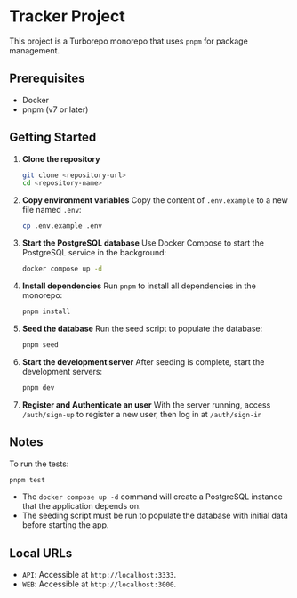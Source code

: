 # Tracker Project

This project is a Turborepo monorepo that uses `pnpm` for package management.

## Prerequisites
- Docker
- pnpm (v7 or later)

## Getting Started

1. **Clone the repository**
   ```sh
   git clone <repository-url>
   cd <repository-name>
   ```

2. **Copy environment variables**
   Copy the content of `.env.example` to a new file named `.env`:
   ```sh
   cp .env.example .env
   ```

3. **Start the PostgreSQL database**
   Use Docker Compose to start the PostgreSQL service in the background:
   ```sh
   docker compose up -d
   ```

4. **Install dependencies**
   Run `pnpm` to install all dependencies in the monorepo:
   ```sh
   pnpm install
   ```

5. **Seed the database**
   Run the seed script to populate the database:
   ```sh
   pnpm seed
   ```

6. **Start the development server**
   After seeding is complete, start the development servers:
   ```sh
   pnpm dev
   ```
7. **Register and Authenticate an user** 
   With the server running, access `/auth/sign-up` to register a new user, then log in at `/auth/sign-in`

## Notes

To run the tests:
```sh
pnpm test
```
- The `docker compose up -d` command will create a PostgreSQL instance that the application depends on.
- The seeding script must be run to populate the database with initial data before starting the app.

## Local URLs

- `API`: Accessible at `http://localhost:3333`.
- `WEB`: Accessible at `http://localhost:3000`.